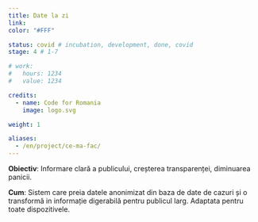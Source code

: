 ```yaml
---
title: Date la zi
link: 
color: "#FFF"

status: covid # incubation, development, done, covid
stage: 4 # 1-7

# work:
#   hours: 1234
#   value: 1234

credits:
  - name: Code for Romania
    image: logo.svg

weight: 1

aliases:
  - /en/project/ce-ma-fac/
---
```


**Obiectiv**: Informare clară a publicului, creșterea transparenței, diminuarea panicii.

**Cum**: Sistem care preia datele anonimizat din baza de date de cazuri și o transformă in informație digerabilă pentru publicul larg. Adaptata pentru toate dispozitivele.